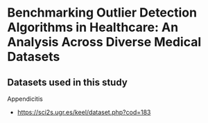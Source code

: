 # Benchmarking Outlier Detection Algorithms in Healthcare: An Analysis Across Diverse Medical Datasets

## Datasets used in this study
Appendicitis
* https://sci2s.ugr.es/keel/dataset.php?cod=183
